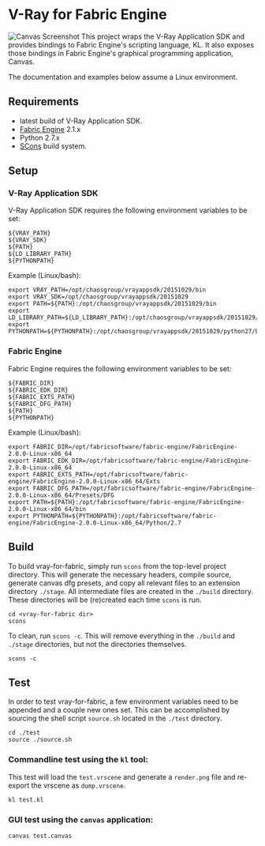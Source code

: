#                             V-Ray for Fabric Engine
![Canvas Screenshot](https://sjparker.github.io/images/screenshots/canvas.png)
This project wraps the V-Ray Application SDK and provides bindings to Fabric Engine's scripting language, KL. It also exposes those bindings in Fabric Engine's graphical programming application, Canvas.

The documentation and examples below assume a Linux environment.
## Requirements
- latest build of V-Ray Application SDK.
- [Fabric Engine](http://fabricengine.com/get-fabric/) 2.1.x
- Python 2.7.x
- [SCons](https://scons.org/) build system.

## Setup
### V-Ray Application SDK
V-Ray Application SDK requires the following environment variables to be set:
```
${VRAY_PATH}
${VRAY_SDK}
${PATH}
${LD_LIBRARY_PATH}
${PYTHONPATH}
```
Example (Linux/bash):
```
export VRAY_PATH=/opt/chaosgroup/vrayappsdk/20151029/bin
export VRAY_SDK=/opt/chaosgroup/vrayappsdk/20151029
export PATH=${PATH}:/opt/chaosgroup/vrayappsdk/20151029/bin
export LD_LIBRARY_PATH=${LD_LIBRARY_PATH}:/opt/chaosgroup/vrayappsdk/20151029/bin
export PYTHONPATH=${PYTHONPATH}:/opt/chaosgroup/vrayappsdk/20151029/python27/bin
```
### Fabric Engine
Fabric Engine requires the following environment variables to be set:
```
${FABRIC_DIR}
${FABRIC_EDK_DIR}
${FABRIC_EXTS_PATH}
${FABRIC_DFG_PATH}
${PATH}
${PYTHONPATH}
```
Example (Linux/bash):
```
export FABRIC_DIR=/opt/fabricsoftware/fabric-engine/FabricEngine-2.0.0-Linux-x86_64
export FABRIC_EDK_DIR=/opt/fabricsoftware/fabric-engine/FabricEngine-2.0.0-Linux-x86_64
export FABRIC_EXTS_PATH=/opt/fabricsoftware/fabric-engine/FabricEngine-2.0.0-Linux-x86_64/Exts
export FABRIC_DFG_PATH=/opt/fabricsoftware/fabric-engine/FabricEngine-2.0.0-Linux-x86_64/Presets/DFG
export PATH=${PATH}:/opt/fabricsoftware/fabric-engine/FabricEngine-2.0.0-Linux-x86_64/bin
export PYTHONPATH=${PYTHONPATH}:/opt/fabricsoftware/fabric-engine/FabricEngine-2.0.0-Linux-x86_64/Python/2.7
```
## Build
To build vray-for-fabric, simply run `scons` from the top-level project directory. This will generate the necessary headers, compile source, generate canvas dfg presets, and copy all relevant files to an extension directory `./stage`. All intermediate files are created in the `./build` directory. These directories will be (re)created each time `scons` is run.
```
cd <vray-for-fabric dir>
scons
```
To clean, run `scons -c`. This will remove everything in the `./build` and `./stage` directories, but not the directories themselves.
```
scons -c
```
## Test
In order to test vray-for-fabric, a few environment variables need to be appended and a couple new ones set. This can be accomplished by sourcing the shell script `source.sh` located in the `./test` directory.
```
cd ./test
source ./source.sh
```
### Commandline test using the `kl` tool:
This test will load the `test.vrscene` and generate a `render.png` file and re-export the vrscene as `dump.vrscene`.
```
kl test.kl
```
### GUI test using the `canvas` application:
```
canvas test.canvas
```
